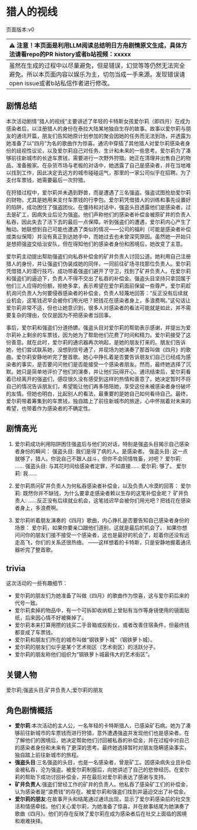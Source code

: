 # 猎人的视线
页面版本:v0
 

| :warning: 注意！本页面是利用LLM阅读总结明日方舟剧情原文生成，具体方法请看repo的PR history或者b站视频：xxxxx           |
|:----------------------------|
| 虽然在生成的过程中以尽量避免，但是错误，幻觉等等仍然无法完全避免。所以本页面内容以娱乐为主，切勿当成一手来源。发现错误请open issue或者b站私信作者进行修改。|



## 剧情总结
本次活动剧情“猎人的视线”主要讲述了年轻的卡特斯女孩爱尔莉（即四月）在成为感染者后，以注册猎人的身份在泰拉大陆某地独自生存的故事。故事以爱尔莉与朋友的通讯开篇，朋友们告知她原计划参加的聚会因她的任务而无法到场，并透露为她准备了以“四月”为名的歌曲作为惊喜。通讯中穿插了其他猎人对爱尔莉感染者身份的歧视性议论，以及爱尔莉自己对任务、生计和未来的一些思考。爱尔莉为了凑够前往新城市的长途车票钱，需要进行一次野外狩猎。她正在清理并出售自己的物品，准备搬家。在杂货市场与老板的对话中，她透露了自己是感染者，并在当地难以找到工作，因此决定去远方的城市碰碰运气，那里的一家公司似乎在招聘。为了支付车票钱，她需要最后一次狩猎。

在狩猎过程中，爱尔莉并未遇到野兽，而是遭遇了三名强盗。强盗试图抢劫爱尔莉的财物，尤其是她用来支付车票钱的行李包。爱尔莉凭借猎人的训练和事先设置好的陷阱，成功困住了强盗团伙。在僵持和对话中，强盗头目透露他们是感染者，过去是矿工，因病失业后沦为强盗。他们声称他们的感染者补偿金被原矿井的负责人私吞，因此失去了活下去的最后一点保障。听到强盗们的遭遇，爱尔莉内心产生了触动。她联想到自己可能也遭遇了类似的情况——公司的福利（可能是感染者补偿或类似保障）并没有真正到达她手中，而她过去也未曾深究原因。虽然她一开始只是想把强盗交给治安队，但在得知他们的感染者身份和困境后，她改变了主意。

爱尔莉主动提出帮助强盗们向私吞补偿金的矿井负责人讨回公道。她利用自己注册猎人的身份，并让强盗们伪装成她的同伴，一同前往矿场寻找那位负责人。爱尔莉凭借猎人的潜行技巧，成功带着强盗们避开了守卫，找到了矿井负责人。在爱尔莉和强盗们的逼迫下，负责人不得不交出了私吞的补偿金。强盗头目坚持只拿回属于他们三人应得的份额，拒绝多拿，表示希望在爱尔莉面前保留一些尊严。爱尔莉趁机询问负责人为何要侵吞感染者的补偿金，负责人轻蔑地回答：“反正没有后续就业机会，这笔钱迟早会被你们用光吧？把钱花在感染者身上，多浪费啊。”这句话让爱尔莉非常不适，但也让她意识到，很多人对感染者的看法可能就是如此，并不需要复杂的理由，仅仅是因为不把感染者当回事。

事后，爱尔莉和强盗们分道扬镳。强盗头目对爱尔莉的帮助表示感谢，并提出为爱尔莉补上剩余的车票钱，因为她为了帮助他们花费了时间和精力。爱尔莉接受了这份善意。就在此时，爱尔莉的通讯器再次响起，是她的朋友打来的。朋友们告诉她，他们尝试联系她，没想到信号通了，并现场为她演奏了那首叫做《四月》的歌曲。爱尔莉安静地听完了整首歌。她心中挣扎着是否要告诉朋友们自己已经成为感染者的事实，是否要问问他们是否能接受一个感染者朋友。然而，最终她选择了沉默。她只是简单地评价了他们的演奏，并让他们玩得开心。通讯结束后，爱尔莉看着已经离开的强盗们，感叹很久没有感受到这样的热情和善意了。她决定暂时不将自己的情况告诉朋友们，希望能让他们再多陪陪她，享受这份未被感染者身份破坏的友情。但她也明白，比起别人的看法，最重要的是她自己如何看待自己。最终，爱尔莉带着筹集到的车票钱，独自踏上了前往新城市的旅途，心中怀揣着对未来的希望，也带着作为感染者的不确定性。
## 剧情高光
1.  爱尔莉成功利用陷阱困住强盗后与他们的对话，特别是强盗头目揭示自己感染者身份的瞬间：
    强盗头目: 我们是得了病的人。是感染者。
    强盗头目: 这一点就够了，猎人。你说自己不跟人战斗，但你不会同情牲畜，对吧？
    爱尔莉: ......
    强盗头目: 与其花时间给感染者定罪，不如直接......
    爱尔莉: 够了。
    爱尔莉: 我......

2.  爱尔莉质问矿井负责人为何私吞感染者补偿金，以及负责人冷漠的回答：
    爱尔莉: 既然你并不缺钱，为什么要拿走感染者赖以生存的这笔补偿金呢？
    矿井负责人: ......反正没有后续就业机会，这笔钱迟早会被你们用光吧？把钱花在感染者身上，多浪费啊。

3.  爱尔莉听着朋友演奏的《四月》歌曲，内心挣扎是否要告知自己感染者身份的场景：
    爱尔莉，如果你要亲口跟他们道别，这就是最后的机会了。
    如果你想问问你的朋友们接不接受一个感染者，这也是最好的机会了，趁着你还没有远走高飞，你们的关系还很热络。
    ——这样想着的卡特斯，只是安静地握着通讯器听完了整首歌。
## trivia
这次活动的一些有趣细节：
*   爱尔莉的朋友们为她准备了叫做《四月》的歌曲作为惊喜，这与爱尔莉后来的代号一致。
*   爱尔莉卖掉的物品中，有一个可拆卸收纳柜上曾贴有当作等身镜使用的镜面贴纸，后来因心情不好被撕掉了。
*   爱尔莉本来打算用攒的钱买二手音箱或投影仪，或者改善住宿条件，但最终钱都变成了车票钱。
*   爱尔莉和朋友们所在的城市叫做“钢铁萝卜城”（钢铁萝卜城）。
*   爱尔莉的朋友们似乎是某个艺术街区（艺术街区）的活跃分子。
*   爱尔莉的朋友称他们组织为“钢铁萝卜城最伟大的艺术街区”。
## 关键人物
爱尔莉;强盗头目;矿井负责人;爱尔莉的朋友
## 角色剧情概括
-   **爱尔莉**:本次活动的主人公，一名年轻的卡特斯猎人，已感染矿石病。她为了凑够前往新城市的车票钱而进行狩猎，意外遭遇强盗并发现他们也是感染者。在了解他们的困境后，她决定帮助他们讨回被私吞的补偿金，并在过程中对自己的感染者身份和未来有了更深的思考。最终她选择暂时对朋友隐瞒感染事实，独自踏上前往新城市的旅程。
-   **强盗头目**:三名强盗的头目，也是一名感染者，曾是矿工。因感染病失业且补偿金被私吞，沦为强盗。被爱尔莉制服后，向她讲述了自己的悲惨经历。在爱尔莉的帮助下成功讨回补偿金，并在最后对爱尔莉表达了感谢与支持。
-   **矿井负责人**:强盗们曾经工作的矿井的负责人。他私吞了感染矿工们的补偿金，认为感染者是“浪费钱”的存在。被爱尔莉和强盗们找到并逼迫交出了补偿金。
-   **爱尔莉的朋友**:在故事开头和结尾通过通讯出现，显示了爱尔莉感染前的社交生活和情感牵挂。他们关心爱尔莉，为她准备了惊喜，并在故事结尾为她演奏了歌曲《四月》。他们的存在反映了爱尔莉在成为感染者后在社交上面临的困境和艰难抉择。